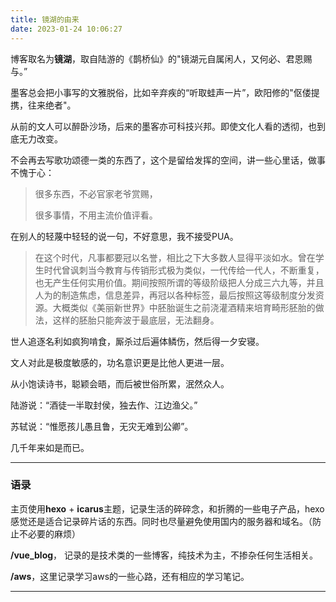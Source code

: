 ```yaml
---
title: 镜湖的由来
date: 2023-01-24 10:06:27
---
```


 

博客取名为**镜湖**，取自陆游的《鹊桥仙》的"镜湖元自属闲人，又何必、君恩赐与。”

墨客总会把小事写的文雅脱俗，比如辛弃疾的“听取蛙声一片”，欧阳修的"伛偻提携，往来绝者"。

从前的文人可以醉卧沙场，后来的墨客亦可科技兴邦。即使文化人看的透彻，也到底无力改变。



不会再去写歌功颂德一类的东西了，这个是留给发挥的空间，讲一些心里话，做事不愧于心：



> 很多东西，不必官家老爷赏赐，
>
> 很多事情，不用主流价值评看。



在别人的轻蔑中轻轻的说一句，不好意思，我不接受PUA。



>  在这个时代，凡事都要冠以名誉，相比之下大多数人显得平淡如水。曾在学生时代曾讽刺当今教育与传销形式极为类似，一代传给一代人，不断重复，也无产生任何实用价值。期间按照所谓的等级阶级把人分成三六九等，并且人为的制造焦虑，信息差异，再冠以各种标签，最后按照这等级制度分发资源。大概类似《美丽新世界》中胚胎诞生之前浇灌酒精来培育畸形胚胎的做法，这样的胚胎只能奔波于最底层，无法翻身。



世人追逐名利如疯狗啃食，厮杀过后遍体鳞伤，然后得一夕安寝。

文人对此是极度敏感的，功名意识更是比他人更进一层。

从小饱读诗书，聪颖会晤，而后被世俗所累，泯然众人。



陆游说：“酒徒一半取封侯，独去作、江边渔父。”

苏轼说：“惟愿孩儿愚且鲁，无灾无难到公卿”。



几千年来如是而已。



---

### 语录




主页使用**hexo** + **icarus**主题，记录生活的碎碎念，和折腾的一些电子产品，hexo感觉还是适合记录碎片话的东西。同时也尽量避免使用国内的服务器和域名。（防止不必要的麻烦）

**/vue_blog**， 记录的是技术类的一些博客，纯技术为主，不掺杂任何生活相关。

**/aws**，这里记录学习aws的一些心路，还有相应的学习笔记。

---
